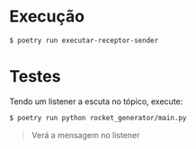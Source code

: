# Execução
```bash
$ poetry run executar-receptor-sender
```

# Testes
Tendo um listener a escuta no tópico, execute:
```bash
$ poetry run python rocket_generator/main.py
```
> Verá a mensagem no listener
